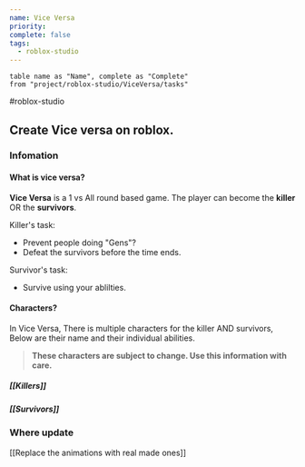 ```yaml
---
name: Vice Versa
priority:
complete: false
tags:
  - roblox-studio
---
```

```dataview
table name as "Name", complete as "Complete"
from "project/roblox-studio/ViceVersa/tasks"
```
#roblox-studio
## Create Vice versa on roblox.
### Infomation
#### What is vice versa?
**Vice Versa** is a 1 vs All round based game.
The player can become the **killer** OR the **survivors**.

Killer's task:
- Prevent people doing "Gens"?
- Defeat the survivors before the time ends.

Survivor's task:
- Survive using your ablilties.

#### Characters?
In Vice Versa, There is multiple characters for the killer AND survivors, Below are their name and their individual abilities.
> **These characters are subject to change. Use this information with care.**

##### [[Killers]]

##### [[Survivors]]

### Where update
[[Replace the animations with real made ones]]